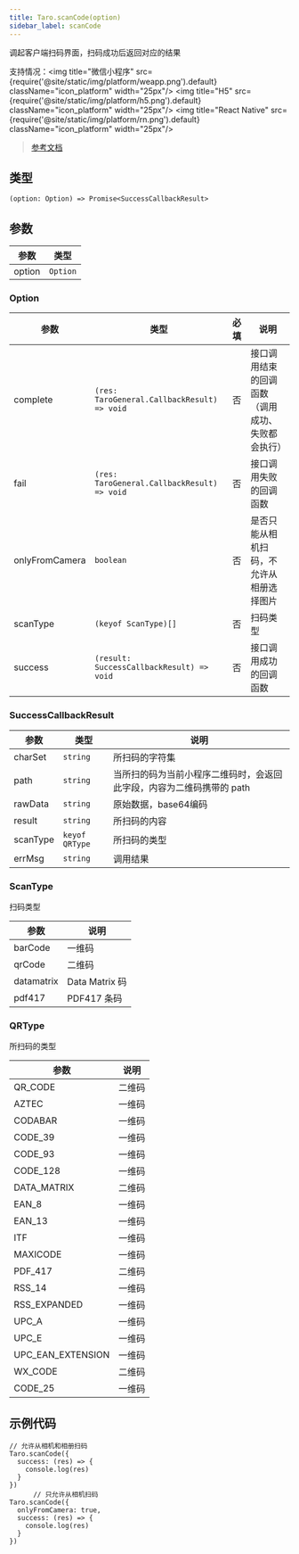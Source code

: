 ```yaml
---
title: Taro.scanCode(option)
sidebar_label: scanCode
---
```


调起客户端扫码界面，扫码成功后返回对应的结果

支持情况：<img title="微信小程序" src={require('@site/static/img/platform/weapp.png').default} className="icon_platform" width="25px"/> <img title="H5" src={require('@site/static/img/platform/h5.png').default} className="icon_platform" width="25px"/> <img title="React Native" src={require('@site/static/img/platform/rn.png').default} className="icon_platform" width="25px"/>

> [参考文档](https://developers.weixin.qq.com/miniprogram/dev/api/device/scan/wx.scanCode.html)

## 类型

```tsx
(option: Option) => Promise<SuccessCallbackResult>
```

## 参数

| 参数 | 类型 |
| --- | --- |
| option | `Option` |

### Option

| 参数 | 类型 | 必填 | 说明 |
| --- | --- | :---: | --- |
| complete | `(res: TaroGeneral.CallbackResult) => void` | 否 | 接口调用结束的回调函数（调用成功、失败都会执行） |
| fail | `(res: TaroGeneral.CallbackResult) => void` | 否 | 接口调用失败的回调函数 |
| onlyFromCamera | `boolean` | 否 | 是否只能从相机扫码，不允许从相册选择图片 |
| scanType | `(keyof ScanType)[]` | 否 | 扫码类型 |
| success | `(result: SuccessCallbackResult) => void` | 否 | 接口调用成功的回调函数 |

### SuccessCallbackResult

| 参数 | 类型 | 说明 |
| --- | --- | --- |
| charSet | `string` | 所扫码的字符集 |
| path | `string` | 当所扫的码为当前小程序二维码时，会返回此字段，内容为二维码携带的 path |
| rawData | `string` | 原始数据，base64编码 |
| result | `string` | 所扫码的内容 |
| scanType | `keyof QRType` | 所扫码的类型 |
| errMsg | `string` | 调用结果 |

### ScanType

扫码类型

| 参数 | 说明 |
| --- | --- |
| barCode | 一维码 |
| qrCode | 二维码 |
| datamatrix | Data Matrix 码 |
| pdf417 | PDF417 条码 |

### QRType

所扫码的类型

| 参数 | 说明 |
| --- | --- |
| QR_CODE | 二维码 |
| AZTEC | 一维码 |
| CODABAR | 一维码 |
| CODE_39 | 一维码 |
| CODE_93 | 一维码 |
| CODE_128 | 一维码 |
| DATA_MATRIX | 二维码 |
| EAN_8 | 一维码 |
| EAN_13 | 一维码 |
| ITF | 一维码 |
| MAXICODE | 一维码 |
| PDF_417 | 二维码 |
| RSS_14 | 一维码 |
| RSS_EXPANDED | 一维码 |
| UPC_A | 一维码 |
| UPC_E | 一维码 |
| UPC_EAN_EXTENSION | 一维码 |
| WX_CODE | 二维码 |
| CODE_25 | 一维码 |

## 示例代码

```tsx
// 允许从相机和相册扫码
Taro.scanCode({
  success: (res) => {
    console.log(res)
  }
})
      // 只允许从相机扫码
Taro.scanCode({
  onlyFromCamera: true,
  success: (res) => {
    console.log(res)
  }
})
```
